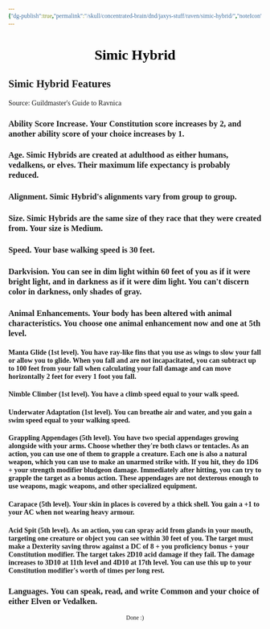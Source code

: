 ```yaml
---
{"dg-publish":true,"permalink":"/skull/concentrated-brain/dnd/jaxys-stuff/raven/simic-hybrid/","noteIcon":""}
---
```


<style id="Force_Custom_Fonts" type="text/css">@font-face{font-style:normal;font-family:"Merriweather";src:local("Merriweather")}@font-face{font-style:bolder;font-family:"Merriweather";src:local("Merriweather")}@font-face{font-style:normal;font-family:"Merriweather";src:local("Merriweather");unicode-range:U+0-FF,U+2E80-9FFF,U+F900-FAFF,U+FE30-FE4F,U+20000-2FA1F}@font-face{font-style:bolder;font-family:"Merriweather";src:local("Merriweather");unicode-range:U+0-FF,U+2E80-9FFF,U+F900-FAFF,U+FE30-FE4F,U+20000-2FA1F}@font-face{font-style:normal;font-family:"Merriweather";src:local("Merriweather");unicode-range:U+0-FF}@font-face{font-style:bolder;font-family:"Merriweather";src:local("Merriweather");unicode-range:U+0-FF}:not(pre):not(code):not(textarea):not(tt):not(kbd):not(samp):not(var){font-family:"Merriweather"!important}pre,code,textarea,tt,kbd,samp,var{font-family:monospace!important}pre *,code *,textarea *,tt *,kbd *,samp *,var *{font-family:monospace!important}</style>


# <center><span style="color:#000000">Simic Hybrid</span></center>



## Simic Hybrid Features

Source: Guildmaster's Guide to Ravnica

### **Ability Score Increase.** Your Constitution score increases by 2, and another ability score of your choice increases by 1.

### **Age.** Simic Hybrids are created at adulthood as either humans, vedalkens, or elves. Their maximum life expectancy is probably reduced.

### **Alignment.** Simic Hybrid's alignments vary from group to group.

### **Size.** Simic Hybrids are the same size of they race that they were created from. Your size is Medium.

### **Speed.** Your base walking speed is 30 feet.

### **Darkvision.** You can see in dim light within 60 feet of you as if it were bright light, and in darkness as if it were dim light. You can't discern color in darkness, only shades of gray.

### **Animal Enhancements.** Your body has been altered with animal characteristics. You choose one animal enhancement now and one at 5th level.
 #### **Manta Glide (1st level).** You have ray-like fins that you use as wings to slow your fall or allow you to glide. When you fall and are not incapacitated, you can subtract up to 100 feet from your fall when calculating your fall damage and can move horizontally 2 feet for every 1 foot you fall.

 #### **Nimble Climber (1st level).** You have a climb speed equal to your walk speed.
 
 #### **Underwater Adaptation (1st level).** You can breathe air and water, and you gain a swim speed equal to your walking speed.
 
 #### **Grappling Appendages (5th level).** You have two special appendages growing alongside with your arms. Choose whether they're both claws or tentacles. As an action, you can use one of them to grapple a creature. Each one is also a natural weapon, which you can use to make an unarmed strike with. If you hit, they do 1D6 + your strength modifier bludgeon damage. Immediately after hitting, you can try to grapple the target as a bonus action. These appendages are not dexterous enough to use weapons, magic weapons, and other specialized equipment.
 
 #### **Carapace (5th level).** Your skin in places is covered by a thick shell. You gain a +1 to your AC when not wearing heavy armour.
 
 #### **Acid Spit (5th level).** As an action, you can spray acid from glands in your mouth, targeting one creature or object you can see within 30 feet of you. The target must make a Dexterity saving throw against a DC of 8 + you proficiency bonus + your Constitution modifier. The target takes 2D10 acid damage if they fail. The damage increases to 3D10 at 11th level and 4D10 at 17th level. You can use this up to your Constitution modifier's worth of times per long rest.

### **Languages.** You can speak, read, and write Common and your choice of either Elven or Vedalken.








<center><sub>Done :)</sub></center>


<script src="https://utteranc.es/client.js"
        repo="WonderingGodling/My-Mind-Space"
        issue-term="title"
        theme="preferred-color-scheme"
        crossorigin="anonymous"
        async>
</script>